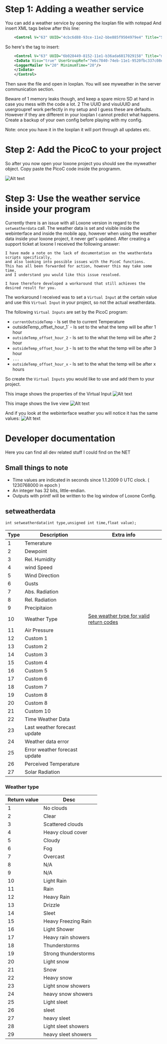 # Step 1: Adding a weather service

You can add a weather service by opening the loxplan file with notepad
And insert XML tags below after this line:

```xml
    <Control V="63" UUID="4cbc6d88-93ce-11e2-bbe885f9504979e4" Title="Server communicatie" Type="WeatherCaption"/>
```

So here's the tag to insert:

```xml
    <Control V="63" UUID="6b028449-8152-11e1-b36ada6017029158" Title="myweather" Type="WeatherServer" Color="0,0,0" SType="1" Address="" Program="" VisuUUID="d83b0000-8727-11e1-bd1df582fe1a4aa2">
    <IoData Visu="true" UserGroupRef="7e6c7840-74eb-11e1-9520fbc337c08ef8" UserGroupRefRemote="7e6c7840-74eb-11e1-9520fbc337c08ef8">
    <LoggerMailer V="20" MinimumTime="20"/>
    </IoData>
    </Control>
```

Then save the file and open in loxplan. You will see myweather in the server communication section.

Beware of
  1 memory leaks though, and keep a spare micro SD at hand in case you mess with the code a lot.
  2 The UUID and visuUUID and usergroupref work perfectly in my setup and I guess these are defaults. However if they are different in your loxplan I cannot predict what happens. Create a backup of your own config before playing with my config.

Note: once you have it in the loxplan it will port through all updates etc.

# Step 2: Add the PicoC to your project #

So after you now open your loxone project you should see the myweather object.
Copy paste the PicoC code inside the programm.

![Alt text](https://raw2.github.com/netdata/loxone/master/img/myweather.png "Loxone weather service object")

# Step 3: Use the weather service inside your program #

Currently there is an issue with all Loxone version in regard to the `setweatherdata` call.
The weather data is set and visible inside the webinterface and inside the mobile app, however when using the weather data inside your loxone project, it never get's updated.
After creating a support ticket at loxone I received the following answer:

    I have made a note on the lack of documentation on the weatherdata scripts specifically,
    and also looking into possible issues with the PicoC functions.
    This has all been forwarded for action, however this may take some time,
    and I understand you would like this issue resolved.
    
    I have therefore developed a workaround that still achieves the desired result for you.

The workaround I received was to set a `Virtual Input` at the certain value and use this `Virtual Input` in your project, so not the actual weatherdata.

The following `Virtual Inputs` are set by the PicoC program:

  * `currentOutsideTemp` - Is set the to current Temperature
  * outsideTemp_offset_hour_1` - Is set to the what the temp will be after 1 hour
  * `outsideTemp_offset_hour_2` - Is set to the what the temp will be after 2 hour
  * `outsideTemp_offset_hour_3` - Is set to the what the temp will be after 3 hour
  * `...`
  * `outsideTemp_offset_hour_x` - Is set to the what the temp will be after x hours

So create the `Virtual Inputs` you would like to use and add them to your project.

This image shows the properties of the Virtual Input
![Alt text](https://raw2.github.com/netdata/loxone/master/img/virtual_input_properties.png "Loxone weater service virtual inputs")

This image shows the live view
![Alt text](https://raw2.github.com/netdata/loxone/master/img/virtual_inputs.png "Loxone weater Virtual Input liveview")

And if you look at the webinterface weather you will notice it has the same values:
![Alt text](https://raw2.github.com/netdata/loxone/master/img/weather_service_webinterface.png "Loxone weater service webinterface")

# Developer documentation #

Here you can find all dev related stuff I could find on the NET

## Small things to note ##

  * Time values are indicated in seconds since 1.1.2009 0 UTC clock. ( 1230768000 in epoch )
  * An integer has 32 bits, little-endian.
  * Outputs with printf will be written to the log window of Loxone Config.

## setweatherdata ##

    int setweatherdata(int type,unsigned int time,float value);



Type |Description                    | Extra info
-----|-------------------------------|---------
1    | Temerature                    |
2    | Dewpoint                      |
3    | Rel. Humidity                 |
4    | wind Speed                    |
5    | Wind Direction                |
6    | Gusts                         |
7    | Abs. Radiation                |
8    | Rel. Radiation                |
9    | Precipitaion                  |
10   | Weather Type                  |[See weather type for valid return codes](.#weather-type)
11   | Air Pressure                  |
12   | Custom 1                      |
13   | Custom 2                      |
14   | Custom 3                      |
15   | Custom 4                      |
16   | Custom 5                      |
17   | Custom 6                      |
18   | Custom 7                      |
19   | Custom 8                      |
20   | Custom 8                      |
21   | Custom 10                     |
22   | Time Weather Data             |
23   | Last weather forecast update  |
24   | Weather data error            |
25   | Error weather forecast update |
26   | Perceived Temperature         |
27   | Solar Radiation               |

### Weather type ##

Return value | Desc
-------------|-------------------
1            | No clouds
2            | Clear
3            | Scattered clouds
4            | Heavy cloud cover
5            | Cloudy
6            | Fog
7            | Overcast
8            | N/A
9            | N/A
10           | Light Rain
11           | Rain
12           | Heavy Rain
13           | Drizzle
14           | Sleet
15           | Heavy Freezing Rain
16           | Light Shower
17           | Heavy rain showers
18           | Thunderstorms
19           | Strong thunderstorms
20           | Light snow
21           | Snow
22           | Heavy snow
23           | Light snow showers
24           | heavy snow showers
25           | Light sleet
26           | sleet
27           |  heavy sleet
28           | Light sleet showers
29           | heavy sleet showers

